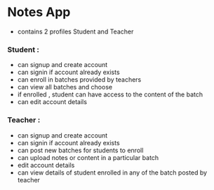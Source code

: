 # Notes App

- contains 2 profiles Student and Teacher
### Student :
- can signup and create account
- can signin if account already exists
- can enroll in batches provided by teachers
- can view all batches and choose
- if enrolled , student can have access to the content of the batch
- can edit account details
### Teacher : 
- can signup and create account
- can signin if account already exists
- can post new batches for students to enroll
- can upload notes or content in a particular batch
- edit account details
- can view details of student enrolled in any of the batch posted by teacher
 
 
 
